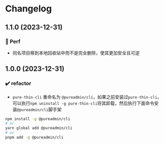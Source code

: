 # Changelog

## 1.1.0 (2023-12-31)

### 🍏 Perf

- 同名项目移到本地回收站中而不是完全删除，使其更加安全且可逆

## 1.0.0 (2023-12-31)

### ✔️ refactor

- `pure-thin-cli` 重命名为 `@pureadmin/cli`，如果之前安装过`pure-thin-cli`，可以执行`npm uninstall -g pure-thin-cli`将其卸载，然后执行下面命令安装`@pureadmin/cli`脚手架

```bash
npm install -g @pureadmin/cli
# or
yarn global add @pureadmin/cli
# or
pnpm add -g @pureadmin/cli
```
